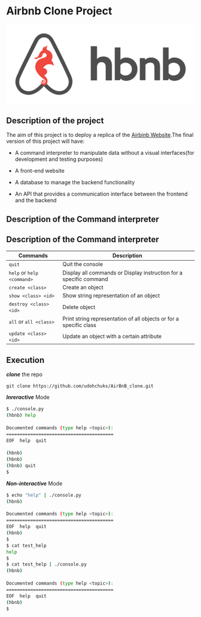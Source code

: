 # Airbnb Clone Project


![HBNB](Hbnblogo.png)


## Description of the project

The aim of this project is to deploy a replica of the [Airbinb Website](https://www.airbnb.com/).The final version of this project will have:

* A command interpreter to manipulate data without a visual interfaces(for development and testing purposes)

* A front-end website

* A database to manage the backend functionality

* An API that provides a communication interface between the frontend and the backend

## Description of the Command interpreter

## Description of the Command interpreter

| Commands                       | Description                                                        |
| ------------------------------ | ------------------------------------------------------------------ |
| `quit`                         | Quit the console                                                  |
| `help` or `help <command>`     | Display all commands or Display instruction for a specific command |
| `create <class>`               | Create an object                                                  |
| `show <class> <id>`            | Show string representation of an object                           |
| `destroy <class> <id>`         | Delete object                                                     |
| `all` or `all <class>`         | Print string representation of all objects or for a specific class |
| `update <class> <id>`          | Update an object with a certain attribute                        |



## Execution
***clone*** the repo
```
git clone https://github.com/udohchuks/AirBnB_clone.git
```
***Inreractive*** Mode
```bash
$ ./console.py
(hbnb) help

Documented commands (type help <topic>):
========================================
EOF  help  quit

(hbnb) 
(hbnb) 
(hbnb) quit
$

```
***Non-interactive*** Mode
```bash
$ echo "help" | ./console.py
(hbnb)

Documented commands (type help <topic>):
========================================
EOF  help  quit
(hbnb) 
$
$ cat test_help
help
$
$ cat test_help | ./console.py
(hbnb)

Documented commands (type help <topic>):
========================================
EOF  help  quit
(hbnb) 
$
```
